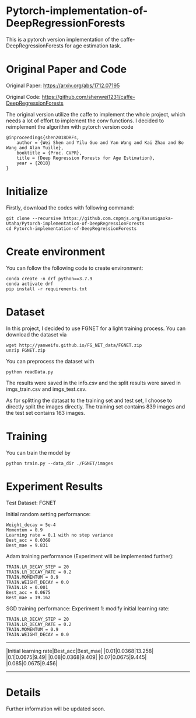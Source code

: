 # Pytorch-implementation-of-DeepRegressionForests
This is a pytorch version implementation of the caffe-DeepRegressionForests for age estimation task.

# Original Paper and Code
Original Paper: https://arxiv.org/abs/1712.07195

Original Code: https://github.com/shenwei1231/caffe-DeepRegressionForests

The original version utilize the caffe to implement the whole project, which needs a lot of effort to implement the conv functions. I decided to reimplement the algorithm with pytorch version code

    @inproceedings{shen2018DRFs,
        author = {Wei Shen and Yilu Guo and Yan Wang and Kai Zhao and Bo Wang and Alan Yuille},
        booktitle = {Proc. CVPR},
        title = {Deep Regression Forests for Age Estimation},
        year = {2018}
    }
# Initialize
Firstly, download the codes with following command:

    git clone --recursive https://github.com.cnpmjs.org/Kasumigaoka-Utaha/Pytorch-implementation-of-DeepRegressionForests
    cd Pytorch-implementation-of-DeepRegressionForests
# Create environment
You can follow the following code to create environment:

    conda create -n drf python==3.7.9
    conda activate drf
    pip install -r requirements.txt

# Dataset 
In this project, I decided to use FGNET for a light training process. You can download the dataset via

    wget http://yanweifu.github.io/FG_NET_data/FGNET.zip
    unzip FGNET.zip

You can preprocess the dataset with 

    python readData.py
    
The results were saved in the info.csv and the split results were saved in imgs_train.csv and imgs_test.csv.

As for splitting the datasat to the training set and test set, I choose to directly split the images directly. The training set contains 839 images and the test set contains 163 images.

# Training
You can train the model by 

    python train.py --data_dir ./FGNET/images

# Experiment Results
Test Dataset: FGNET

Initial random setting performance:

    Weight_decay = 5e-4
    Momentum = 0.9
    Learning rate = 0.1 with no step variance
    Best_acc = 0.0368
    Best_mae = 9.831

Adam training performance (Experiment will be implemented further):

    TRAIN.LR_DECAY_STEP = 20
    TRAIN.LR_DECAY_RATE = 0.2
    TRAIN.MOMENTUM = 0.9
    TRAIN.WEIGHT_DECAY = 0.0
    TRAIN.LR = 0.001
    Best_acc = 0.0675
    Best_mae = 19.162

SGD training performance:
Experiment 1: modify initial learning rate:

    TRAIN.LR_DECAY_STEP = 20
    TRAIN.LR_DECAY_RATE = 0.2
    TRAIN.MOMENTUM = 0.9
    TRAIN.WEIGHT_DECAY = 0.0

****


|Initial learning rate|Best_acc|Best_mae|
|0.01|0.0368|13.258|
|0.1|0.0675|9.49|
|0.08|0.0368|9.409|
|0.07|0.0675|9.445|
|0.085|0.0675|9.456|


****
# Details
Further information will be updated soon.
